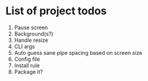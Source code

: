 List of project todos
=====================

1. Pause screen
2. Background(s?)
3. Handle resize
4. CLI args
5. Auto guess sane pipe spacing based on screen size
6. Config file
7. Install rule
8. Package it?

